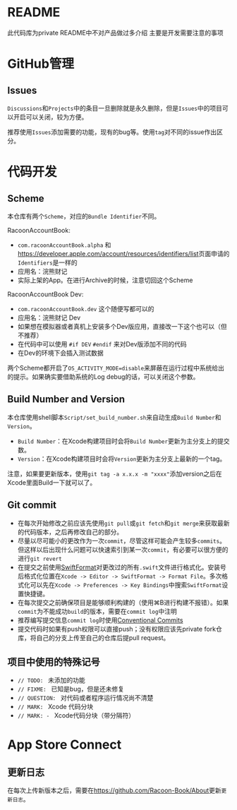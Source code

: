 # README

此代码库为private README中不对产品做过多介绍 主要是开发需要注意的事项

# GitHub管理

## Issues

`Discussions`和`Projects`中的条目一旦删除就是永久删除，但是`Issues`中的项目可以开启可以关闭，较为方便。

推荐使用`Issues`添加需要的功能，现有的bug等。使用`tag`对不同的issue作出区分。

# 代码开发

## Scheme

本仓库有两个`Scheme`，对应的`Bundle Identifier`不同。

RacoonAccountBook:
* `com.racoonAccountBook.alpha` 和<https://developer.apple.com/account/resources/identifiers/list>页面申请的`Identifiers`是一样的
* 应用名：浣熊财记
* 实际上架的App。在进行Archive的时候，注意切回这个Scheme

RacoonAccountBook Dev:
* `com.racoonAccountBook.dev` 这个随便写都可以的
* 应用名：浣熊财记 Dev
* 如果想在模拟器或者真机上安装多个Dev版应用，直接改一下这个也可以（但不推荐）
* 在代码中可以使用 `#if DEV` `#endif` 来对Dev版添加不同的代码
* 在Dev的环境下会插入测试数据

两个Scheme都开启了`OS_ACTIVITY_MODE=disable`来屏蔽在运行过程中系统给出的提示。如果确实要借助系统的Log debug的话，可以关闭这个参数。

## Build Number and Version

本仓库使用shell脚本`Script/set_build_number.sh`来自动生成`Build Number`和`Version`。

* `Build Number`：在Xcode构建项目时会将`Build Number`更新为主分支上的提交数。
* `Version`：在Xcode构建项目时会将`Version`更新为主分支上最新的一个tag。

注意，如果要更新版本，使用`git tag -a x.x.x -m "xxxx"`添加version之后在Xcode里面Build一下就可以了。

## Git commit

* 在每次开始修改之前应该先使用`git pull`或`git fetch`和`git merge`来获取最新的代码版本，之后再修改自己的部分。
* 尽量以尽可能小的更改作为一次`commit`，尽管这样可能会产生较多`commits`。但这样以后出现什么问题可以快速索引到某一次`commit`，有必要可以很方便的进行`git revert`
* 在提交之前使用[SwiftFormat](https://github.com/nicklockwood/SwiftFormat/releases)对更改过的所有`.swift`文件进行格式化。安装号后格式化位置在`Xcode -> Editor -> SwiftFormat -> Format File`。多次格式化可以先在`Xcode -> Preferences -> Key Bindings`中搜索`SwiftFormat`设置快捷键。
* 在每次提交之前确保项目是能够顺利构建的（使用⌘B进行构建不报错）。如果`commit`为不能成功`build`的版本，需要在`commit log`中注明
* 推荐编写提交信息`commit log`时使用[Conventional Commits](https://www.conventionalcommits.org/en)
* 提交代码时如果有push权限可以直接push；没有权限应该先private fork仓库，将自己的分支上传至自己的仓库后提pull request。

## 项目中使用的特殊记号

* `// TODO: ` 未添加的功能
* `// FIXME: ` 已知是bug，但是还未修复
* `// QUESTION: ` 对代码或者程序运行情况尚不清楚
* `// MARK: ` Xcode 代码分块 
* `// MARK: - ` Xcode代码分块（带分隔符）

# App Store Connect

## 更新日志

在每次上传新版本之后，需要在<https://github.com/Racoon-Book/About>更新`更新日志`。
